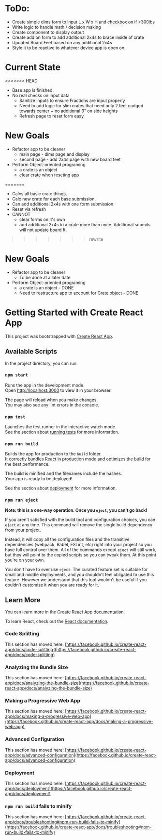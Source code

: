 # ToDo:
 - Create simple dims form to input L x W x H and checkbox on if >300lbs
 - Write logic to handle math / decision making
 - Create component to display output
 - Create add on form to add additional 2x4s to brace inside of crate
 - Updated Board Feet based on any additional 2x4s
 - Style it to be reactive to whatever device app is open on.


 # Current State
<<<<<<< HEAD
  - Base app is finished.
  - No real checks on input data
    - Sanitize inputs to ensure Fractions are input properly
    - Need to add logic for slim crates that need only 2 feet nudged towards center + no additional 3" on side heights
    - Refresh page to reset form easy

 # New Goals
  - Refactor app to be cleaner
    - main page - dims page and display
    - second page - add 2x4s page with new board feet
  - Perform Object-oriented programing
    - a crate is an object
    - clear crate when reseting app    

=======
  - Calcs all basic crate things.
  - Calc new crate for each base submission.
  - Can add additional 2x4s with one form submission.
  - Reset via refresh
  - CANNOT
    - clear forms on it's own
    - add additional 2x4s to a crate more than once. Additional submits will not update board ft.
>>>>>>> rewrite

 # New Goals
  - Refactor app to be cleaner
    - To be done at a later date
  - Perform Object-oriented programing
    - a crate is an object - DONE 
    - Need to restructure app to account for Crate object - DONE  

# Getting Started with Create React App

This project was bootstrapped with [Create React App](https://github.com/facebook/create-react-app).

## Available Scripts

In the project directory, you can run:

### `npm start`

Runs the app in the development mode.\
Open [http://localhost:3000](http://localhost:3000) to view it in your browser.

The page will reload when you make changes.\
You may also see any lint errors in the console.

### `npm test`

Launches the test runner in the interactive watch mode.\
See the section about [running tests](https://facebook.github.io/create-react-app/docs/running-tests) for more information.

### `npm run build`

Builds the app for production to the `build` folder.\
It correctly bundles React in production mode and optimizes the build for the best performance.

The build is minified and the filenames include the hashes.\
Your app is ready to be deployed!

See the section about [deployment](https://facebook.github.io/create-react-app/docs/deployment) for more information.

### `npm run eject`

**Note: this is a one-way operation. Once you `eject`, you can't go back!**

If you aren't satisfied with the build tool and configuration choices, you can `eject` at any time. This command will remove the single build dependency from your project.

Instead, it will copy all the configuration files and the transitive dependencies (webpack, Babel, ESLint, etc) right into your project so you have full control over them. All of the commands except `eject` will still work, but they will point to the copied scripts so you can tweak them. At this point you're on your own.

You don't have to ever use `eject`. The curated feature set is suitable for small and middle deployments, and you shouldn't feel obligated to use this feature. However we understand that this tool wouldn't be useful if you couldn't customize it when you are ready for it.

## Learn More

You can learn more in the [Create React App documentation](https://facebook.github.io/create-react-app/docs/getting-started).

To learn React, check out the [React documentation](https://reactjs.org/).

### Code Splitting

This section has moved here: [https://facebook.github.io/create-react-app/docs/code-splitting](https://facebook.github.io/create-react-app/docs/code-splitting)

### Analyzing the Bundle Size

This section has moved here: [https://facebook.github.io/create-react-app/docs/analyzing-the-bundle-size](https://facebook.github.io/create-react-app/docs/analyzing-the-bundle-size)

### Making a Progressive Web App

This section has moved here: [https://facebook.github.io/create-react-app/docs/making-a-progressive-web-app](https://facebook.github.io/create-react-app/docs/making-a-progressive-web-app)

### Advanced Configuration

This section has moved here: [https://facebook.github.io/create-react-app/docs/advanced-configuration](https://facebook.github.io/create-react-app/docs/advanced-configuration)

### Deployment

This section has moved here: [https://facebook.github.io/create-react-app/docs/deployment](https://facebook.github.io/create-react-app/docs/deployment)

### `npm run build` fails to minify

This section has moved here: [https://facebook.github.io/create-react-app/docs/troubleshooting#npm-run-build-fails-to-minify](https://facebook.github.io/create-react-app/docs/troubleshooting#npm-run-build-fails-to-minify)

